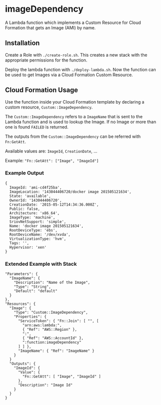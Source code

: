 # imageDependency

A Lambda function which implements a Custom Resource for Cloud Formation that
gets an Image (AMI) by name.

## Installation

Create a Role with `./create-role.sh`. This creates a new stack with the
appropriate permissions for the function.

Deploy the lambda function with `./deploy-lambda.sh`. Now the function can be
used to get Images via a Cloud Formation Custom Resource.

## Cloud Formation Usage

Use the function inside your Cloud Formation template by declaring a custom
resource, `Custom::ImageDependency`.

The `Custom::ImageDependency` refers to a `ImageName` that is sent to the Lambda
function and is used to lookup the Image. If no Image or more than one is found
`FAILED` is returned.


The outputs from the `Custom::ImageDependency` can be referred with `Fn:GetAtt`.

Available values are: `ImageId`, `CreationDate`, ...

Example: `"Fn::GetAtt": ["Image", "ImageId"]`

### Example Output

```
{
  ImageId: 'ami-cd4f25ba',
  ImageLocation: '143044406720/docker image 201505121634',
  State: 'available',
  OwnerId: '143044406720',
  CreationDate: '2015-05-12T14:34:36.000Z',
  Public: false,
  Architecture: 'x86_64',
  ImageType: 'machine',
  SriovNetSupport: 'simple',
  Name: 'docker image 201505121634',
  RootDeviceType: 'ebs',
  RootDeviceName: '/dev/xvda',
  VirtualizationType: 'hvm',
  Tags: '',
  Hypervisor: 'xen'
}
```

### Extended Example with Stack

```
"Parameters": {
  "ImageName": {
    "Description": "Name of the Image",
    "Type": "String",
    "Default": "default"
  }
},
"Resources": {
  "Image": {
    "Type": "Custom::ImageDependency",
    "Properties": {
      "ServiceToken": { "Fn::Join": [ "", [
        "arn:aws:lambda:",
        { "Ref": "AWS::Region" },
        ":",
        { "Ref": "AWS::AccountId" },
        ":function:imageDependency"
      ] ] },
      "ImageName": { "Ref": "ImageName" }
    }
  }
  "Outputs": {
    "ImageId": {
      "Value": {
        "Fn::GetAtt": [ "Image", "ImageId" ]
      },
      "Description": "Image Id"
    }
  }
}
```


